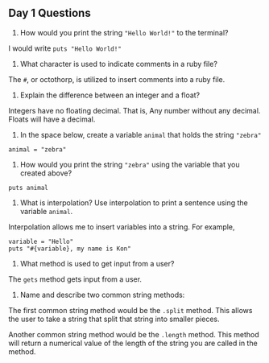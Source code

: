 ## Day 1 Questions

1. How would you print the string `"Hello World!"` to the terminal?

I would write `puts "Hello World!"`

1. What character is used to indicate comments in a ruby file?

The `#`, or octothorp, is utilized to insert comments into a ruby file.

1. Explain the difference between an integer and a float?

Integers have no floating decimal. That is, Any number without any decimal. Floats will have a decimal.

1. In the space below, create a variable `animal` that holds the string `"zebra"`

`animal = "zebra"`

1. How would you print the string `"zebra"` using the variable that you created above?

`puts animal`

1. What is interpolation? Use interpolation to print a sentence using the variable `animal`.

Interpolation allows me to insert variables into a string. For example,

```
variable = "Hello"
puts "#{variable}, my name is Kon"
```

1. What method is used to get input from a user?

The `gets` method gets input from a user.

1. Name and describe two common string methods:

The first common string method would be the `.split` method. This allows the user to take a string that split that string into smaller pieces.

Another common string method would be the `.length` method. This method will return a numerical value of the length of the string you are called in the method. 
